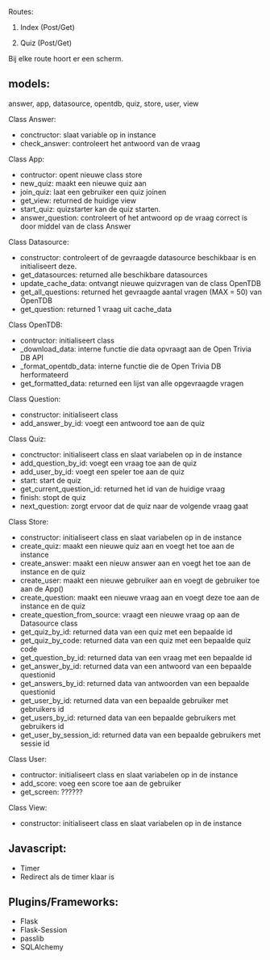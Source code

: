 Routes:

1. Index (Post/Get)

2. Quiz (Post/Get)


Bij elke route hoort er een scherm. 

## models:
answer, app, datasource, opentdb, quiz, store, user, view

Class Answer:
 * conctructor: slaat variable op in instance
 * check_answer: controleert het antwoord van de vraag

Class App:
 * contructor: opent nieuwe class store
 * new_quiz: maakt een nieuwe quiz aan
 * join_quiz: laat een gebruiker een quiz joinen
 * get_view: returned de huidige view
 * start_quiz: quizstarter kan de quiz starten.
 * answer_question: controleert of het antwoord op de vraag correct is door middel van de class Answer

Class Datasource:
 * constructor: controleert of de gevraagde datasource beschikbaar is en initialiseert deze.
 * get_datasources: returned alle beschikbare datasources
 * update_cache_data: ontvangt nieuwe quizvragen van de class OpenTDB
 * get_all_questions: returned het gevraagde aantal vragen (MAX = 50) van OpenTDB
 * get_question: returned 1 vraag uit cache_data

Class OpenTDB:
 * contructor: initialiseert class
 * \_download_data: interne functie die data opvraagt aan de Open Trivia DB API
 * \_format_opentdb_data: interne functie die de Open Trivia DB herformateerd
 * get_formatted_data: returned een lijst van alle opgevraagde vragen

Class Question:
 * constructor: initialiseert class
 * add_answer_by_id: voegt een antwoord toe aan de quiz
 
Class Quiz:
 * conctructor: initialiseert class en slaat variabelen op in de instance
 * add_question_by_id: voegt een vraag toe aan de quiz
 * add_user_by_id: voegt een speler toe aan de quiz
 * start: start de quiz
 * get_current_question_id: returned het id van de huidige vraag
 * finish: stopt de quiz
 * next_question: zorgt ervoor dat de quiz naar de volgende vraag gaat

Class Store:
 * constructor: initialiseert class en slaat variabelen op in de instance
 * create_quiz: maakt een nieuwe quiz aan en voegt het toe aan de instance 
 * create_answer: maakt een nieuw answer aan en voegt het toe aan de instance en de quiz
 * create_user: maakt een nieuwe gebruiker aan en voegt de gebruiker toe aan de App()
 * create_question: maakt een nieuwe vraag aan en voegt deze toe aan de instance en de quiz
 * create_question_from_source: vraagt een nieuwe vraag op aan de Datasource class
 * get_quiz_by_id: returned data van een quiz met een bepaalde id
 * get_quiz_by_code: returned data van een quiz met een bepaalde quiz code
 * get_question_by_id: returned data van een vraag met een bepaalde id
 * get_answer_by_id: returned data van een antwoord van een bepaalde questionid
 * get_answers_by_id: returned data van antwoorden van een bepaalde questionid
 * get_user_by_id: returned data van een bepaalde gebruiker met gebruikers id
 * get_users_by_id: returned data van een bepaalde gebruikers met gebruikers id
 * get_user_by_session_id: returned data van een bepaalde gebruikers met sessie id

Class User:
 * contructor: initialiseert class en slaat variabelen op in de instance
 * add_score: voeg een score toe aan de gebruiker
 * get_screen: ??????

Class View:
 * constructor: initialiseert class en slaat variabelen op in de instance

## Javascript:
* Timer
* Redirect als de timer klaar is

## Plugins/Frameworks:
* Flask
* Flask-Session
* passlib
* SQLAlchemy
